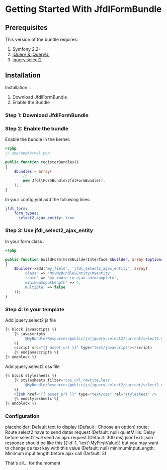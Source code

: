 Getting Started With JfdlFormBundle
==================================

## Prerequisites

This version of the bundle requires:

1. Symfony 2.2+
2. [jQuery & jQueryUi](http://jquery.com)
3. [jquery.select2](http://ivaynberg.github.io/select2/)

## Installation

Installation :

1. Download JfdlFormBundle
2. Enable the Bundle


### Step 1: Download JfdlFormBundle


### Step 2: Enable the bundle

Enable the bundle in the kernel:

``` php
<?php
// app/AppKernel.php

public function registerBundles()
{
    $bundles = array(
        // ...
        new Jfdl\FormBundle\JfdlFormBundle(),
    );
}
```

In your config.yml add the following lines:

``` yml
jfdl_form:
    form_types:
      select2_ajax_entity: true
```


### Step 3: Use jfdl_select2_ajax_entity

In your form class :

``` php
<?php

public function buildForm(FormBuilderInterface $builder, array $options)
{
    $builder->add('my_field', 'jfdl_select2_ajax_entity', array(
        'class' => 'My\MyBundle\Entity\Myentity',
        'route' => 'my_route_to_ajax_autocomplete',
        'minimumInputLength' => 4,
        'multiple' => false
    ));
}
```

### Step 4: In your template

Add jquery.select2 js file

``` php
{% block javascripts %}
    {% javascripts
        '@MyBundle/Resources/public/js/jquery.select2/current/select2.min.js'
    %}
    <script src="{{ asset_url }}" type="text/javascript"></script>
    {% endjavascripts %}
{% endblock %}
```

Add jquery.select2 css file

``` php
{% block stylesheets %}
    {% stylesheets filter='css_url_rewrite,less'
        '@MyBundle/Resources/public/js/jquery.select2/current/select2.css'
    %}
    <link href="{{ asset_url }}" type="text/css" rel="stylesheet" />
    {% endstylesheets %}
{% endblock %}
```

### Configuration
placeholder: Default text to display (Default : Choose an option)
route: Route select2 have to send datas request (Default: null)
quietMillis: Delay before select2 will send an ajax request (Default: 300 ms)
jsonText: json response should be like this [{'id':1, 'text':MyFirstValue}] but you may want to change de text key with this value (Default: null)
minimumInputLength: Minimum input length before ajax call (Default: 3)

That's all... for the moment
